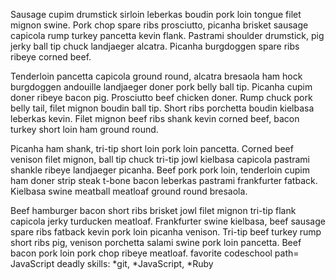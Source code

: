 Sausage cupim drumstick sirloin leberkas boudin pork loin tongue filet mignon swine. Pork chop spare ribs prosciutto, picanha brisket sausage capicola rump turkey pancetta kevin flank. Pastrami shoulder drumstick, pig jerky ball tip chuck landjaeger alcatra. Picanha burgdoggen spare ribs ribeye corned beef.

Tenderloin pancetta capicola ground round, alcatra bresaola ham hock burgdoggen andouille landjaeger doner pork belly ball tip. Picanha cupim doner ribeye bacon pig. Prosciutto beef chicken doner. Rump chuck pork belly tail, filet mignon boudin ball tip. Short ribs porchetta boudin kielbasa leberkas kevin. Filet mignon beef ribs shank kevin corned beef, bacon turkey short loin ham ground round.

Picanha ham shank, tri-tip short loin pork loin pancetta. Corned beef venison filet mignon, ball tip chuck tri-tip jowl kielbasa capicola pastrami shankle ribeye landjaeger picanha. Beef pork pork loin, tenderloin cupim ham doner strip steak t-bone bacon leberkas pastrami frankfurter fatback. Kielbasa swine meatball meatloaf ground round bresaola.

Beef hamburger bacon short ribs brisket jowl filet mignon tri-tip flank capicola jerky turducken meatloaf. Frankfurter swine kielbasa, beef sausage spare ribs fatback kevin pork loin picanha venison. Tri-tip beef turkey rump short ribs pig, venison porchetta salami swine pork loin pancetta. Beef bacon pork loin pork chop ribeye meatloaf.
favorite codeschool path= JavaScript
deadly skills: 
*git, 
*JavaScript, 
*Ruby
